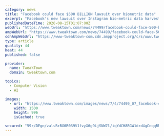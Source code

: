 ```yaml
---
category: news
title: "Facebook could face $500 BILLION lawsuit over biometric data"
excerpt: "Facebook's new lawsuit over Instagram bio-metric data harvesting could cost the social networking giant $500,000,000,000."
publishedDateTime: 2020-08-15T01:07:00Z
webUrl: "https://www.tweaktown.com/news/74499/facebook-could-face-500-billion-lawsuit-over-biometric-data/index.html"
ampWebUrl: "https://www.tweaktown.com/news/74499/facebook-could-face-500-billion-lawsuit-over-biometric-data/amp.html"
cdnAmpWebUrl: "https://www-tweaktown-com.cdn.ampproject.org/c/s/www.tweaktown.com/news/74499/facebook-could-face-500-billion-lawsuit-over-biometric-data/amp.html"
type: article
quality: 44
heat: 44
published: false

provider:
  name: TweakTown
  domain: tweaktown.com

topics:
  - Computer Vision
  - AI

images:
  - url: "https://www.tweaktown.com/images/news/7/4/74499_07_facebook-could-face-500-billion-lawsuit-over-biometric-data_full.jpg"
    width: 1500
    height: 996
    isCached: true

secured: "59r/DEgn/valsRrBG6R039V1fvyX6g9LjSNW7l/iqYdCH8RGW1drd4gCeqqRM9b1eRJbsqMWMCKvPKW/Mqxw4HQr2e9M9C/dGUoGj3iz6FeHJZJ2XOEkvsZpmmmTtW7/8aReN2LczjOXKxpLc0hKqO2dcyjXWF0vTFaOMuYENoTy680/h3uR9sh5IT0ZTpwE+ZwwyEoihDoqOvwoREkZwHkvlQ5WNLnZ7RcUnm87AG8C0vdMVDdmPXiKS1GMerB2Z/jl+LFrbHV53YmkEl93ubphKez4qfk7gz1xgpwq29VdiJ6TVpCYuy9mgujhYNl6WBtvaAINzSzBw0CthQm7EQ==;5LvcHaUXTbPay8mcmAL+ag=="
---
```


